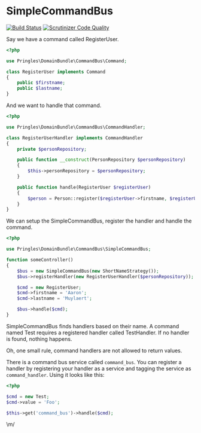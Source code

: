 # SimpleCommandBus

[![Build Status](https://travis-ci.org/Tactics/CommandBusBundle.svg?branch=master)](https://travis-ci.org/Tactics/CommandBusBundle)
[![Scrutinizer Code Quality](https://scrutinizer-ci.com/g/Tactics/CommandBusBundle/badges/quality-score.png?b=master)](https://scrutinizer-ci.com/g/Tactics/CommandBusBundle/?branch=master)

Say we have a command called RegisterUser.

```php
<?php

use Pringles\DomainBundle\CommandBus\Command;

class RegisterUser implements Command
{
    public $firstname;
    public $lastname;
}
```

And we want to handle that command.

```php
<?php

use Pringles\DomainBundle\CommandBus\CommandHandler;

class RegisterUserHandler implements CommandHandler
{
    private $personRepository;

    public function __construct(PersonRepository $personRepository)
    {
        $this->personRepository = $personRepository;
    }

    public function handle(RegisterUser $registerUser)
    {
        $person = Person::register($registerUser->firstname, $registerUser->lastname);
    }
}
```

We can setup the SimpleCommandBus, register the handler and handle the command.

```php
<?php

use Pringles\DomainBundle\CommandBus\SimpleCommandBus;

function someController()
{
    $bus = new SimpleCommandBus(new ShortNameStrategy());
    $bus->registerHandler(new RegisterUserHandler($personRepository));

    $cmd = new RegisterUser;
    $cmd->firstname = 'Aaron';
    $cmd->lastname = 'Muylaert';

    $bus->handle($cmd);
}
```

SimpleCommandBus finds handlers based on their name. A command named Test requires a
registered handler called TestHandler. If no handler is found, nothing happens.

Oh, one small rule, command handlers are not allowed to return values.

There is a command bus service called ```command_bus```.
You can register a handler by registering your handler as a service and tagging the service as ```command_handler```. Using it looks like this:

```php
<?php

$cmd = new Test;
$cmd->value = 'Foo';

$this->get('command_bus')->handle($cmd);
```

\m/
